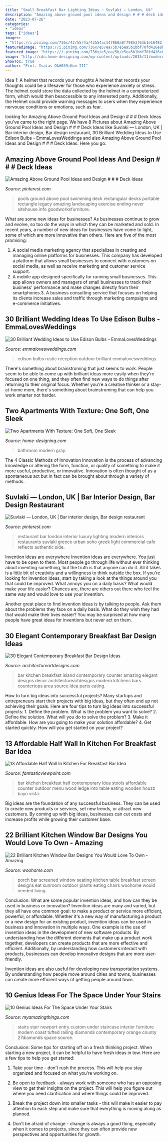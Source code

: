 ```yaml
---
title: "Small Breakfast Bar Lighting Ideas ~ Suvlaki — London, Uk"
description: "Amazing above ground pool ideas and design # # # deck ideas"
date: "2023-07-26"
categories:
- "ideas"
tags: ["ideas"]
images:
- "https://i.pinimg.com/736x/43/55/4a/43554ac147860a0f79853f63b1e16482.jpg"
featuredImage: "https://i.pinimg.com/736x/e5/ea/5b/e5ea5b1bbf70fd416e8bd4ec16cc7d69--greek-restaurants-london-restaurants.jpg"
featured_image: "https://i.pinimg.com/736x/e5/ea/5b/e5ea5b1bbf70fd416e8bd4ec16cc7d69--greek-restaurants-london-restaurants.jpg"
image: "http://cdn.home-designing.com/wp-content/uploads/2015/11/modern-gray-bathroom.jpg"
ShowToc: true
author: "Prof. Isaias O&#039;Kon III"
---
```



Idea 1: A helmet that records your thoughts
A helmet that records your thoughts could be a lifesaver for those who experience anxiety or stress. The helmet could store the data collected by the helmet in a computerized form, which would then beaccessible to any interested party. Additionally, the Helmet could provide warning messages to users when they experience nervouse conditions or emotions, such as fear.

	

		
looking for Amazing Above Ground Pool Ideas and Design # # # Deck Ideas you've came to the right page. We have 8 Pictures about Amazing Above Ground Pool Ideas and Design # # # Deck Ideas like Suvlaki — London, UK | Bar interior design, Bar design restaurant, 30 Brilliant Wedding Ideas to Use Edison Bulbs - EmmaLovesWeddings and also Amazing Above Ground Pool Ideas and Design # # # Deck Ideas. Here you go:
		
    
## Amazing Above Ground Pool Ideas And Design # # # Deck Ideas

<img loading=lazy src="https://i.pinimg.com/736x/43/55/4a/43554ac147860a0f79853f63b1e16482.jpg" onerror="this.onerror=null;this.src='https://tse4.mm.bing.net/th?id=OIP.NEwsqidUtGbOat1X72uO2QHaJ3&amp;pid=15.1';" alt="Amazing Above Ground Pool Ideas and Design # # # Deck Ideas">

_Source: pinterest.com_

>pools ground above pool swimming deck rectangular decks portable rectangle legacy amazing landscaping exercise ending never sitehouse info goodworksfurniture. 

	

What are some new ideas for businesses?
As businesses continue to grow and evolve, so too do the ways in which they can be marketed and sold. In recent years, a number of new ideas for businesses have come to light, some of which are more innovative than others. Here are five of the most promising:
1. A social media marketing agency that specializes in creating and managing online platforms for businesses. This company has developed a platform that allows small businesses to connect with customers on social media, as well as receive marketing and customer service support.
2. A mobile app designed specifically for running small businesses. This app allows owners and managers of small businesses to track their business' performance and make changes directly from their smartphones.3. A business consulting service that focuses on helping its clients increase sales and traffic through marketing campaigns and e-commerce initiatives.
    
## 30 Brilliant Wedding Ideas To Use Edison Bulbs - EmmaLovesWeddings

<img loading=lazy src="https://emmalovesweddings.com/wp-content/uploads/2017/10/outdoor-rustic-wedding-reception-ideas.jpg" onerror="this.onerror=null;this.src='https://tse3.mm.bing.net/th?id=OIP.fZdrfC13ry4-yquBoRzX-QHaLH&amp;pid=15.1';" alt="30 Brilliant Wedding Ideas to Use Edison Bulbs - EmmaLovesWeddings">

_Source: emmalovesweddings.com_

>edison bulbs rustic reception outdoor brilliant emmalovesweddings. 

	

There's something about brainstroming that just seems to work. People seem to be able to come up with brilliant ideas more easily when they're focused on one thing, and they often find new ways to do things after returning to their original focus. Whether you're a creative thinker or a stay-at-home mom, there's something about brainstroming that can help you work smarter not harder.

    
## Two Apartments With Texture: One Soft, One Sleek

<img loading=lazy src="http://cdn.home-designing.com/wp-content/uploads/2015/11/modern-gray-bathroom.jpg" onerror="this.onerror=null;this.src='https://tse1.mm.bing.net/th?id=OIP.NK9bhpWwOQ48vt0sFcKcmQHaKd&amp;pid=15.1';" alt="Two Apartments With Texture: One Soft, One Sleek">

_Source: home-designing.com_

>bathroom modern gray. 

	

The 4 Classic Methods of Innovation
Innovation is the process of advancing knowledge or altering the form, function, or quality of something to make it more useful, productive, or innovative. Innovation is often thought of as a spontaneous act but in fact can be brought about through a variety of methods.

    
## Suvlaki — London, UK | Bar Interior Design, Bar Design Restaurant

<img loading=lazy src="https://i.pinimg.com/736x/e5/ea/5b/e5ea5b1bbf70fd416e8bd4ec16cc7d69--greek-restaurants-london-restaurants.jpg" onerror="this.onerror=null;this.src='https://tse2.mm.bing.net/th?id=OIP.fj2RnQlBf0F8kUKWD54pVwHaKV&amp;pid=15.1';" alt="Suvlaki — London, UK | Bar interior design, Bar design restaurant">

_Source: pinterest.com_

>restaurant bar london interior luxury lighting modern interiors restaurants suvlaki greece urban soho greek light commercial cafe reflects authentic side. 

	

Invention ideas are everywhere
Invention ideas are everywhere. You just have to be open to them. Most people go through life without ever thinking about inventing something, but the truth is that anyone can do it. All it takes is a little bit of creativity and a willingness to think outside the box.
If you're looking for invention ideas, start by taking a look at the things around you that could be improved. What annoys you on a daily basis? What would make your life easier? Chances are, there are others out there who feel the same way and would love to use your invention.

Another great place to find invention ideas is by talking to people. Ask them about the problems they face on a daily basis. What do they wish they had that would make their lives easier? You may be surprised at how many people have great ideas for inventions but never act on them.

    
## 30 Elegant Contemporary Breakfast Bar Design Ideas

<img loading=lazy src="https://www.architectureartdesigns.com/wp-content/uploads/2014/01/1195.jpg" onerror="this.onerror=null;this.src='https://tse1.mm.bing.net/th?id=OIP.HFuwQY4JZOomMEM5OntcJgHaJ4&amp;pid=15.1';" alt="30 Elegant Contemporary Breakfast Bar Design Ideas">

_Source: architectureartdesigns.com_

>bar kitchen breakfast island contemporary counter amazing elegant designs decor architectureartdesigns modern kitchens bars countertops area source idea parts eating. 

	

How to turn big ideas into successful projects?
Many startups and entrepreneurs start their projects with big ideas, but they often end up not achieving their goals. Here are four tips to turn big ideas into successful projects: 1. Define the problem. What is the problem you want to solve? 2. Define the solution. What will you do to solve the problem? 3. Make it affordable. How are you going to make your solution affordable? 4. Get started quickly. How will you get started on your project?

    
## 13 Affordable Half Wall In Kitchen For Breakfast Bar Idea

<img loading=lazy src="http://www.fantasticviewpoint.com/wp-content/uploads/2016/08/Wonderful-Rustic-Kitchen-Menu-Decorating-Ideas-Gallery-in-Kitchen-Contemporary-design-ideas--634x957.jpg" onerror="this.onerror=null;this.src='https://tse1.mm.bing.net/th?id=OIP.l0prAXd_EC8IX7LezeCtUQHaLL&amp;pid=15.1';" alt="13 Affordable Half Wall In Kitchen For Breakfast Bar Idea">

_Source: fantasticviewpoint.com_

>bar kitchen breakfast half contemporary idea stools affordable counter outdoor menu wood ledge into table eating wooden houzz bayo vista. 

	

Big ideas are the foundation of any successful business. They can be used to create new products or services, set new trends, or attract new customers. By coming up with big ideas, businesses can cut costs and increase profits while growing their customer base.

    
## 22 Brilliant Kitchen Window Bar Designs You Would Love To Own - Amazing

<img loading=lazy src="http://www.woohome.com/wp-content/uploads/2015/06/Window-Bar-Ideas-WooHome-2.jpg" onerror="this.onerror=null;this.src='https://tse1.mm.bing.net/th?id=OIP.K8Utn_5eRJYXN7nJd0N7wQHaLH&amp;pid=15.1';" alt="22 Brilliant Kitchen Window Bar Designs You Would Love To Own - Amazing">

_Source: woohome.com_

>porch bar screened window seating kitchen table breakfast screen designs eat sunroom outdoor plants eating chairs woohome would needed living. 

	

Conclusion: What are some popular invention ideas, and how can they be used in business or innovation?
Invention ideas are many and varied, but they all have one common goal: to make a product or service more efficient, powerful, or affordable. Whether it's a new way of manufacturing a product or a new design for an existing product, invention ideas can be used in business and innovation in multiple ways.
One example is the use of invention ideas in the development of new software products. By understanding how the different elements that make up a product work together, developers can create products that are more effective and efficient. Additionally, by understanding how customers interact with products, businesses can develop innovative designs that are more user-friendly.

Invention ideas are also useful for developing new transportation systems. By understanding how people move around cities and towns, businesses can create more efficient ways of getting people around town.

    
## 10 Genius Ideas For The Space Under Your Stairs

<img loading=lazy src="http://myamazingthings.com/wp-content/uploads/2016/12/Unique-decorating-ideas-entry-contemporary-with-tufted-sofa-tufted-sofa-brown-ceiling-11.jpg" onerror="this.onerror=null;this.src='https://tse1.mm.bing.net/th?id=OIP.72KV1YnRcUWqPws2YFDMcwHaLL&amp;pid=15.1';" alt="10 Genius Ideas For The Space Under Your Stairs">

_Source: myamazingthings.com_

>stairs stair newport entry custom under staircase interior furniture modern coast tufted railing diamonds contemporary orange county 27diamonds space source. 

	

Conclusion: Some tips for starting off on a fresh thinking project.
When starting a new project, it can be helpful to have fresh ideas in tow. Here are a few tips to help you get started:
1. Take your time - don't rush the process. This will help you stay organized and focused on what you're working on.

2. Be open to feedback - always work with someone who has an opposing view to get their insights on the project. This will help you figure out where you need clarification and where things could be improved.

3. Break the project down into smaller tasks - this will make it easier to pay attention to each step and make sure that everything is moving along as planned.

4. Don't be afraid of change - change is always a good thing, especially when it comes to projects, since they can often provide new perspectives and opportunities for growth.

